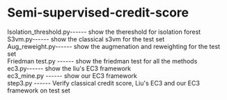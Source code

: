 # Semi-supervised-credit-score

Isolation_threshold.py------ show the thereshold for isolation forest  
S3vm.py------  show the classical s3vm for the test set  
Aug_reweight.py------ show the augmenation and reweighting for the test set  
Friedman test.py ------ show the friedman test for all the methods  
ec3.py------  show the liu's EC3 framework   
ec3_mine.py ------  show our EC3 framework  
step3.py ------  Verify classical credit score, Liu's EC3 and our EC3 framework on test set  
